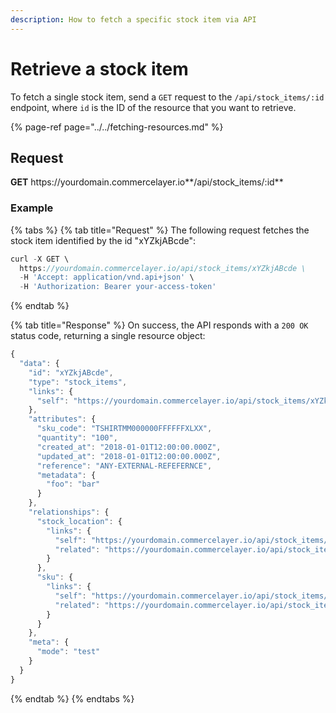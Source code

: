 ```yaml
---
description: How to fetch a specific stock item via API
---
```


# Retrieve a stock item

To fetch a single stock item, send a `GET` request to the `/api/stock_items/:id` endpoint, where `id` is the ID of the resource that you want to retrieve.

{% page-ref page="../../fetching-resources.md" %}

## Request

**GET** https://<i></i>yourdomain.commercelayer.io**/api/stock_items/:id**

### **Example**

{% tabs %}
{% tab title="Request" %}
The following request fetches the stock item identified by the id "xYZkjABcde":

```javascript
curl -X GET \
  https://yourdomain.commercelayer.io/api/stock_items/xYZkjABcde \
  -H 'Accept: application/vnd.api+json' \
  -H 'Authorization: Bearer your-access-token'
```
{% endtab %}

{% tab title="Response" %}
On success, the API responds with a `200 OK` status code, returning a single resource object:

```javascript
{
  "data": {
    "id": "xYZkjABcde",
    "type": "stock_items",
    "links": {
      "self": "https://yourdomain.commercelayer.io/api/stock_items/xYZkjABcde"
    },
    "attributes": {
      "sku_code": "TSHIRTMM000000FFFFFFXLXX",
      "quantity": "100",
      "created_at": "2018-01-01T12:00:00.000Z",
      "updated_at": "2018-01-01T12:00:00.000Z",
      "reference": "ANY-EXTERNAL-REFEFERNCE",
      "metadata": {
        "foo": "bar"
      }
    },
    "relationships": {
      "stock_location": {
        "links": {
          "self": "https://yourdomain.commercelayer.io/api/stock_items/xYZkjABcde/relationships/stock_location",
          "related": "https://yourdomain.commercelayer.io/api/stock_items/xYZkjABcde/stock_location"
        }
      },
      "sku": {
        "links": {
          "self": "https://yourdomain.commercelayer.io/api/stock_items/xYZkjABcde/relationships/sku",
          "related": "https://yourdomain.commercelayer.io/api/stock_items/xYZkjABcde/sku"
        }
      }
    },
    "meta": {
      "mode": "test"
    }
  }
}
```
{% endtab %}
{% endtabs %}
